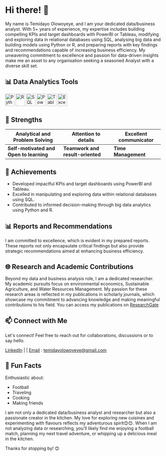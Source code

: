 # Hi there! 👋

My name is Temidayo Olowoyeye, and I am your dedicated data/business analyst. With 5+ years of experience, my expertise includes building compelling KPIs and 
target dashboards with PowerBI or Tableau, modifying and exploring data in relational databases using SQL, 
analysing big data and building models using Python or R, and preparing reports with key findings and recommendations capable of increasing business efficiency. 
My unwavering commitment to excellence and passion for data-driven insights make me an asset to any organisation seeking a seasoned Analyst with a diverse skill set.

## 📊 Data Analytics Tools

<div align="left">
  <img src="https://assets-global.website-files.com/5e9aa66fd3886aa2b4ec01ca/6333e68e8637e4daa21168ab_giphy%20(3).gif" alt="Python" height="40" width="30">
  <img src="https://docs.ropensci.org/magick/reference/figures/anim2.gif" alt="R" height="40" width="30">
  <img src="https://assets.leetcode.com/static_assets/others/Top_SQL_50.gif" alt="SQL" height="40" width="30">
  <img src="https://incitegravity.com/wp-content/uploads/2022/11/Microsoft-Power-BI-Symbol-300x270.png" alt="PowerBI" height="40" width="30">
  <img src="https://encrypted-tbn0.gstatic.com/images?q=tbn:ANd9GcQ1EV78EpCahh5lz4SxfUlf1CPVnG8ncz1db_TzzWRoJDHg8vGh_tdhNYamZqDnBHLvP-A&usqp=CAU" alt="Tableau" height="40" width="30">
  <img src="https://icons.iconarchive.com/icons/iconstoc/ms-office-2013/256/excel-icon.png" alt="Excel" height="40" width="30">
</div>


## 💪 Strengths
| Analytical and Problem Solving | Attention to details          | Excellent communicator      |
| ----------------------------- | ----------------------------- | --------------------------- |
| **Self-motivated and Open to learning** | **Teamwork and result-oriented** | **Time Management**            |


## 🚀 Achievements

- Developed impactful KPIs and target dashboards using PowerBI and Tableau.
- Excelled in manipulating and exploring data within relational databases using SQL.
- Contributed to informed decision-making through big data analytics using Python and R.


## 📊 Reports and Recommendations

I am committed to excellence, which is evident in my prepared reports. These reports not only encapsulate critical findings but also provide strategic recommendations aimed at enhancing business efficiency. 

## 🌐 Research and Academic Contributions

Beyond my data and business analysis role, I am a dedicated researcher. 
My academic pursuits focus on environmental economics, Sustainable Agriculture, and Water Resources Management. 
My passion for these research areas is reflected in my publications in scholarly journals, which showcase my commitment to advancing knowledge and making meaningful contributions to his field. 
You can access my publications on [ResearchGate](https://www.researchgate.net/profile/Temidayo-Olowoyeye)

## 📫 Connect with Me
Let's connect! Feel free to reach out for collaborations, discussions or to say hello.

[LinkedIn](https://www.linkedin.com/in/temidayo-olowoyeye-a18620ab/) | | [Email](mailto:temidayolowoyeye@gmail.com) : temidayolowoyeye@gmail.com

## 🌱 Fun Facts

Enthusiastic about:
- Football
- Traveling
- Cooking
- Making friends

I am not only a dedicated data/business analyst and researcher but also a passionate creator in the kitchen.
My love for exploring new cuisines and experimenting with flavours reflects my adventurous spirit😊😊.
When I am not analyzing data or researching, you'll likely find me enjoying a football match, planning my next travel adventure, or whipping up a delicious meal in the kitchen.


Thanks for stopping by! 😊
